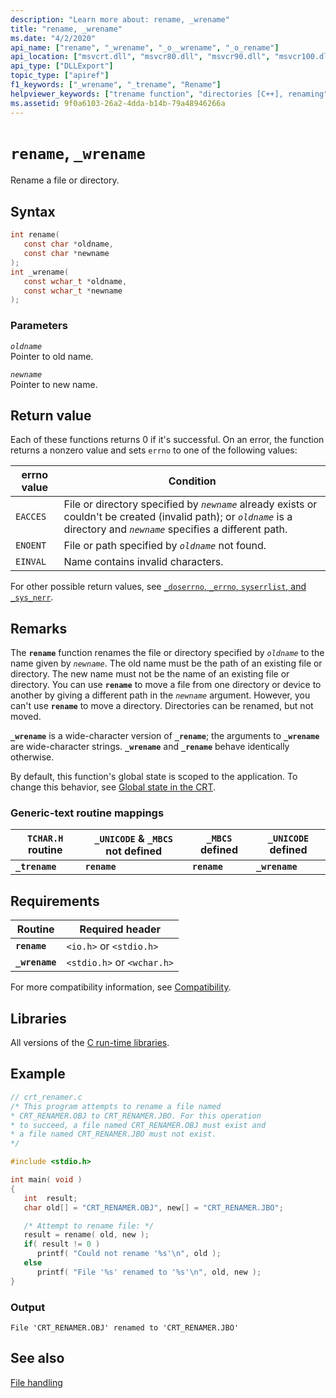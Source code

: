 ```yaml
---
description: "Learn more about: rename, _wrename"
title: "rename, _wrename"
ms.date: "4/2/2020"
api_name: ["rename", "_wrename", "_o__wrename", "_o_rename"]
api_location: ["msvcrt.dll", "msvcr80.dll", "msvcr90.dll", "msvcr100.dll", "msvcr100_clr0400.dll", "msvcr110.dll", "msvcr110_clr0400.dll", "msvcr120.dll", "msvcr120_clr0400.dll", "ucrtbase.dll", "api-ms-win-crt-filesystem-l1-1-0.dll", "api-ms-win-crt-private-l1-1-0.dll"]
api_type: ["DLLExport"]
topic_type: ["apiref"]
f1_keywords: ["_wrename", "_trename", "Rename"]
helpviewer_keywords: ["trename function", "directories [C++], renaming", "renaming directories", "names [C++], changing file", "_trename function", "rename function", "wrename function", "files [C++], renaming", "_wrename function", "names [C++], changing directory", "renaming files"]
ms.assetid: 9f0a6103-26a2-4dda-b14b-79a48946266a
---
```

# `rename`, `_wrename`

Rename a file or directory.

## Syntax

```C
int rename(
   const char *oldname,
   const char *newname
);
int _wrename(
   const wchar_t *oldname,
   const wchar_t *newname
);
```

### Parameters

*`oldname`*\
Pointer to old name.

*`newname`*\
Pointer to new name.

## Return value

Each of these functions returns 0 if it's successful. On an error, the function returns a nonzero value and sets `errno` to one of the following values:

|errno value|Condition|
|-|-|
| `EACCES` | File or directory specified by *`newname`* already exists or couldn't be created (invalid path); or *`oldname`* is a directory and *`newname`* specifies a different path. |
| `ENOENT` | File or path specified by *`oldname`* not found. |
| `EINVAL` | Name contains invalid characters. |

For other possible return values, see [`_doserrno`, `_errno`, `syserrlist`, and `_sys_nerr`](../errno-doserrno-sys-errlist-and-sys-nerr.md).

## Remarks

The **`rename`** function renames the file or directory specified by *`oldname`* to the name given by *`newname`*. The old name must be the path of an existing file or directory. The new name must not be the name of an existing file or directory. You can use **`rename`** to move a file from one directory or device to another by giving a different path in the *`newname`* argument. However, you can't use **`rename`** to move a directory. Directories can be renamed, but not moved.

**`_wrename`** is a wide-character version of **`_rename`**; the arguments to **`_wrename`** are wide-character strings. **`_wrename`** and **`_rename`** behave identically otherwise.

By default, this function's global state is scoped to the application. To change this behavior, see [Global state in the CRT](../global-state.md).

### Generic-text routine mappings

|`TCHAR.H` routine|`_UNICODE` & `_MBCS` not defined|`_MBCS` defined|`_UNICODE` defined|
|---------------------|------------------------------------|--------------------|-----------------------|
|**`_trename`**|**`rename`**|**`rename`**|**`_wrename`**|

## Requirements

|Routine|Required header|
|-------------|---------------------|
|**`rename`**|`<io.h>` or `<stdio.h>`|
|**`_wrename`**|`<stdio.h>` or `<wchar.h>`|

For more compatibility information, see [Compatibility](../compatibility.md).

## Libraries

All versions of the [C run-time libraries](../crt-library-features.md).

## Example

```C
// crt_renamer.c
/* This program attempts to rename a file named
* CRT_RENAMER.OBJ to CRT_RENAMER.JBO. For this operation
* to succeed, a file named CRT_RENAMER.OBJ must exist and
* a file named CRT_RENAMER.JBO must not exist.
*/

#include <stdio.h>

int main( void )
{
   int  result;
   char old[] = "CRT_RENAMER.OBJ", new[] = "CRT_RENAMER.JBO";

   /* Attempt to rename file: */
   result = rename( old, new );
   if( result != 0 )
      printf( "Could not rename '%s'\n", old );
   else
      printf( "File '%s' renamed to '%s'\n", old, new );
}
```

### Output

```Output
File 'CRT_RENAMER.OBJ' renamed to 'CRT_RENAMER.JBO'
```

## See also

[File handling](../file-handling.md)
